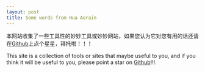 ```yaml
---
layout: post
title: Some words from Hua Aorain
---
```


  本网站收集了一些工具性的妙妙工具或妙妙网站，如果您认为它对您有用的话还请在[Github](https://github.com/huaaorain/huaaorain.github.io)上点个星星，拜托啦！！！<br>

  This site is a collection of tools or sites that maybe useful to you, and if you think it will be useful to you, please point a star on [Github](https://github.com/huaaorain/huaaorain.github.io)!!!.